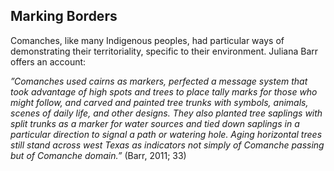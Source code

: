 ## Marking Borders

Comanches, like many Indigenous peoples, had particular ways of demonstrating their territoriality, specific to their environment. Juliana Barr offers an account:

_”Comanches used cairns as markers, perfected a message system that took advantage of high spots and trees to place tally marks for those who might follow, and carved and painted tree trunks with symbols, animals, scenes of daily life, and other designs. They also planted tree saplings with split trunks as a marker for water sources and tied down saplings in a particular direction to signal a path or watering hole. Aging horizontal trees still stand across west Texas as indicators not simply of Comanche passing but of Comanche domain.”_ (Barr, 2011; 33)
